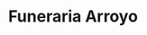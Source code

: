 ---
title: "Funeraria Arroyo"
url: /arroyo-naranjo/funeraria-arroyo/
shop: directores de funerarias
---
